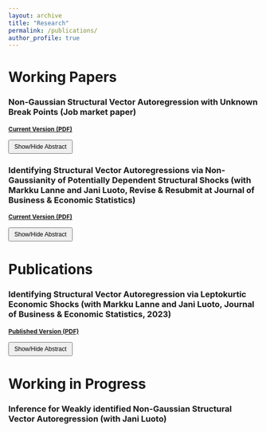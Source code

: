```yaml
---
layout: archive
title: "Research"
permalink: /publications/
author_profile: true
---
```


# Working Papers

### <strong>Non-Gaussian Structural Vector Autoregression with Unknown Break Points</strong> (Job market paper)

<a href="https://keyanliu1.github.io/keyanliu/files/non-gaussian-svar-break-points.pdf" style="font-size: 12px;"><strong>Current Version (PDF)</strong></a>

<button onclick="toggleAbstract('abstract1')" style="font-size: 12px; padding: 5px 10px;">Show/Hide Abstract</button>
<div id="abstract1" style="display:none;">
  <p>In this paper, I consider testing and estimating non-Gaussian Structural Vector Autoregressive models with unknown break points (SVAR-BP). This model extends traditional SVAR analysis by allowing for unknown breakpoints, capturing potential changes in both autoregressive coefficients and structural parameters. I employ the Partial Sample Generalized Method of Moments (PSGMM) to estimate the model and utilize the sup-Wald test to assess parameter stability. Additionally, I establish the asymptotic properties of the break point estimators and propose a sequential procedure for detecting and estimating multiple break points. My method is applied to a U.S. macroeconomic dataset from 1954 to 2023, where I identify significant structural breaks corresponding to key economic events. The results demonstrate the ability of our approach to detect and estimate multiple break points, modeling shifts in the dynamics of economic variables driven by external shocks.</p>
</div>

### <strong>Identifying Structural Vector Autoregressions via Non-Gaussianity of Potentially Dependent Structural Shocks</strong> (with Markku Lanne and Jani Luoto, Revise &amp; Resubmit at Journal of Business &amp; Economic Statistics)

<a href="https://keyanliu1.github.io/keyanliu/files/Paper2.pdf" style="font-size: 12px;"><strong>Current Version (PDF)</strong></a>

<button onclick="toggleAbstract('abstract2')" style="font-size: 12px; padding: 5px 10px;">Show/Hide Abstract</button>
<div id="abstract2" style="display:none;">
  <p>We show that all shocks in an $n$-dimensional structural vector autoregression (SVAR) are globally identified up to their order and signs if they are orthogonal and either (i) have zero co-skewness and at most one of them is not skewed or (ii) exhibit no excess co-kurtosis and at least $n-1$ of them are leptokurtic. The former case covers SVAR models with errors following dependent volatility processes. Moreover, if the numbers of both skewed and leptokurtic shocks are smaller than $n-1$, the skewed and leptokurtic shocks are globally identified, while the remaining shocks are set identified. To capture the non-Gaussian features of the data, versatile error distributions are needed. We discuss the Bayesian implementation of an SVAR-GARCH model with skewed <i>t</i>-distributed errors, including the assessment of the strength of identification and checking the validity of exogenous instruments potentially used for identification. The methods are illustrated in an empirical application to the oil market.</p>
</div>

# Publications

### <strong>Identifying Structural Vector Autoregression via Leptokurtic Economic Shocks</strong> (with Markku Lanne and Jani Luoto, Journal of Business &amp; Economic Statistics, 2023)

<a href="https://keyanliu1.github.io/keyanliu/files/Paper11.pdf" style="font-size: 12px;"><strong>Published Version (PDF)</strong></a>

<button onclick="toggleAbstract('abstract3')" style="font-size: 12px; padding: 5px 10px;">Show/Hide Abstract</button>
<div id="abstract3" style="display:none;">
  <p>We revisit the generalized method of moments (GMM) estimation of the non-Gaussian structural vector autoregressive (SVAR) model. It is shown that in the $n$-dimensional SVAR model, global and local identification of the contemporaneous impact matrix is achieved with as few as $n^2+n(n-1)/2$ suitably selected moment conditions, when at least $n-1$ of the structural errors are all  leptokurtic (or platykurtic). We also relax the potentially problematic assumption of mutually independent structural errors in part of the previous literature to the requirement that the errors be mutually uncorrelated. Moreover, we assume the error term to be only serially uncorrelated, not independent in time, which allows for univariate conditional heteroskedasticity in its components. A small simulation experiment highlights the good properties of the estimator and the proposed moment selection procedure. The use of the methods is illustrated by means of an empirical application to the effect of a tax increase on U.S. gasoline consumption and carbon dioxide emissions.</p>
</div>

# Working in Progress

### <strong>Inference for Weakly identified Non-Gaussian Structural Vector Autoregression</strong> (with Jani Luoto)

<script>
function toggleAbstract(id) {
  var element = document.getElementById(id);
  if (element.style.display === "none") {
    element.style.display = "block";
  } else {
    element.style.display = "none";
  }
}
</script>
